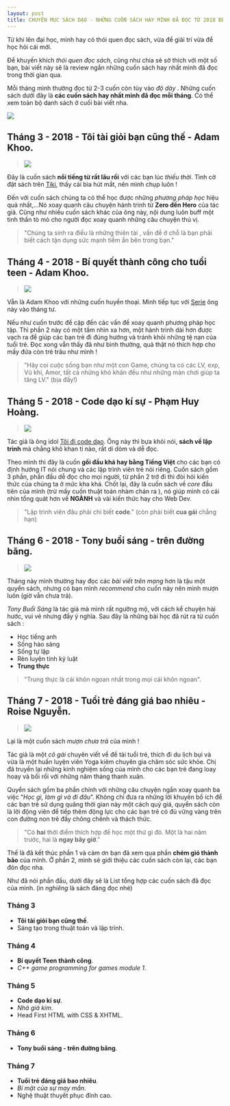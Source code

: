 ```yaml
---
layout: post
title: CHUYÊN MỤC SÁCH DẠO - NHỮNG CUỐN SÁCH HAY MÌNH ĐÃ ĐỌC TỪ 2018 ĐẾN NAY - PHẦN 1
---
```


Từ khi lên đại học, mình hay có thói quen đọc sách, vừa để giải trí vừa để học hỏi cái mới.

Để khuyến khích *thói quen đọc sách*, cũng như chia sẻ sở thích với một số bạn, bài viết này sẽ là review ngắn những cuốn sách hay nhất mình đã đọc trong thời gian qua.

Mỗi tháng mình thường đọc từ 2-3 cuốn còn tùy vào *độ dày* . Những cuốn sách dưới đây là **các cuốn sách hay nhất mình đã đọc mỗi tháng**. Có thể xem toàn bộ danh sách ở cuối bài viết nha.

<img src="https://imgur.com/mEPx4se.png">


## Tháng 3 - 2018 - Tôi tài giỏi bạn cũng thế - Adam Khoo.

> <img src = "https://imgur.com/6zs1dTX.png">

 Đây là cuốn sách **nổi tiếng từ rất lâu rồi** với các bạn lúc *thiếu thời*. Tình cờ đặt sách trên [Tiki](https://tiki.vn/), thấy cái bìa hút mắt, nên mình chụp luôn !

Đến với cuốn sách chúng ta có thể học được những *phương pháp học* hiệu quả nhất,...Nó xoay quanh câu chuyện hành trình từ **Zero đến 
Hero** của tác giả. Cũng như nhiều cuốn sách khác của ông này, nội dung luôn buff một tinh thần tò mò cho người đọc xoay quanh những câu chuyện thú vị.

> "Chúng ta sinh ra điều là những thiên tài , vấn đề ở chỗ là bạn phải biết cách tận dụng sức mạnh tiềm ẩn bên trong bạn."


## Tháng 4 - 2018 - Bí quyết thành công cho tuổi teen - Adam Khoo.

> <img src = "https://imgur.com/5FCbOOL.png">

 Vẫn là Adam Khoo với những cuốn huyền thoại. Mình tiếp tục với [Serie](http://ndh.vn/adam-khoo-tu-cau-be-ngoc-nghech-tro-thanh-trieu-phu-20150921092824359p5c128.news)
ông này vào tháng tư. 

Nếu như cuốn trước đề cập đến các vấn đề xoay quanh phương pháp học tập. Thì phần 2 này có một tầm nhìn xa hơn, một hành trình dài hơn được vạch ra để giúp các bạn trẻ đi đúng hướng và tránh khỏi những 
tệ nạn của tuổi trẻ. Đọc xong vẫn thấy đã như bình thường, quả thật nó thích hợp cho mấy đứa còn trẻ trâu như mình !

> "Hãy coi cuộc sống bạn như một con Game, chúng ta có các LV, exp, Vũ khí, Amor, tất cả những khó khăn đều như những màn chơi giúp ta tăng LV." (bịa đấy!)


## Tháng 5 - 2018 - Code dạo kí sự - Phạm Huy Hoàng.

> <img src = "https://imgur.com/N4koudF.png">

 Tác giả là ông idol [Tôi đi code dạo](https://toidicodedao.com). Ông này thì bựa khỏi nói, **sách về lập trình** mà chẳng khô khan tí nào, rất dí dỏm và dễ đọc. 

 Theo mình thì đây là cuốn **gối đầu khá hay bằng Tiếng Việt** cho các bạn có định hướng IT nói chung và các lập trình viên trẻ nói riêng. Cuốn sách gồm 3 phần,
 phần đầu dễ đọc cho mọi người, từ phần 2 trở đi thì đòi hỏi kiến thức của chúng ta ở mức kha khá. Chốt lại, đây là cuốn sách về *core* đầu tiên của mình
 (trừ mấy cuốn thuật toán nhàm chán ra ), nó giúp mình có cái nhìn tổng quát hơn về **NGÀNH** và vài kiến thức hay cho Web Dev.
 
> "Lập trình viên đâu phải chỉ biết **code**." (còn phải biết **cua gái** chẳng hạn) 


## Tháng 6 - 2018 - Tony buổi sáng - trên đường băng.

> <img src = "https://imgur.com/IsunKwm.png">

Tháng này mình thường hay đọc các *bài viết trên mạng* hơn là tậu một quyển sách, nhưng có bạn mình *recommend* cho cuốn này nên mình mượn luôn 
(giờ vẫn chưa trả).

*Tony Buổi Sáng* là tác giả mà mình rất ngưỡng mộ, với cách kể chuyện hài hước, vui vẻ nhưng đầy ý nghĩa.
Sau đây là những bài học đã rút ra từ cuốn sách :
- Học tiếng anh
- Sống hào sảng
- Sống tự lập
- Rèn luyện tính kỷ luật
- **Trung thực**

> "Trung thực là cái khôn ngoan nhất trong mọi cái khôn ngoan".
 
 
## Tháng 7 - 2018 - Tuổi trẻ đáng giá bao nhiêu - Roise Nguyễn.

> <img src = "https://imgur.com/HkSAubf.png">

Lại là một cuốn sách *mượn chưa trả* của mình !
 
Tác giả là một *cô gái* chuyên viết về đề tài tuổi trẻ, thích đi du lịch bụi và vừa là một huấn luyện viên Yoga kiêm chuyên gia chăm sóc sức khỏe. 
Chị đã truyền lại những kinh nghiệm sống của mình cho các bạn trẻ đang loay hoay và bối rối với những năm tháng thanh xuân.
 
Quyển sách gồm ba phần chính với những câu chuyện ngắn xoay quanh ba việc “*Học gì, làm gì và đi đâu*”. Không chỉ đưa ra những lời khuyên bổ ích để các bạn trẻ sử dụng quãng thời gian này một cách quý giá, quyển sách còn 
là lời động viên để tiếp thêm động lực cho các bạn trẻ có đủ vững vàng trên con đường non trẻ đầy chông chênh và thách thức.
 
> "Có **hai** thời điểm thích hợp để học một thứ gì đó. Một là hai năm trước, hai là **ngay bây giờ**."
 
 
Thế là đã kết thúc phần 1 và cảm ơn bạn đã xem qua phần **chém gió thành bão** của mình. 
Ở phần 2, mình sẽ giới thiệu các cuốn sách còn lại, các bạn đón đọc nha.
 
Như đã nói phần đầu, dưới đây sẽ là List tổng hợp các cuốn sách đã đọc của mình. (in *nghiêng* là sách đáng đọc nhé)
 
### Tháng 3
 - **Tôi tài giỏi bạn cũng thế**.
 - Sáng tạo trong thuật toán và lập trình.
 
### Tháng 4
 - **Bí quyết Teen thành công**.
 - *C++ game programming for games module 1*.
 
### Tháng 5
 - **Code dạo kí sự**.
 - *Nhà giả kim*.
 - Head First HTML with CSS & XHTML.
 
### Tháng 6
 - **Tony buổi sáng - trên đường băng**.
 
### Tháng 7
 - **Tuổi trẻ đáng giá bao nhiêu**.
 - *Bí mật của sự may mắn*.
 - Nghệ thuật thuyết phục đỉnh cao.
 
 
